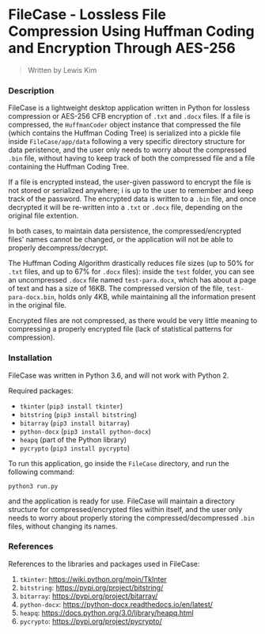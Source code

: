 # FileCase - Lossless File Compression Using Huffman Coding and Encryption Through AES-256
> Written by Lewis Kim

### Description

FileCase is a lightweight desktop application written in Python for lossless compression or AES-256 CFB encryption of ``.txt`` and ``.docx`` files. If a file is compressed, the ``HuffmanCoder`` object instance that compressed the file (which contains the Huffman Coding Tree) is serialized into a pickle file inside ``FileCase/app/data`` following a very specific directory structure for data peristence, and the user only needs to worry about the compressed ``.bin`` file, without having to keep track of both the compressed file and a file containing the Huffman Coding Tree.

If a file is encrypted instead, the user-given password to encrypt the file is not stored or serialized anywhere; i is up to the user to remember and keep track of the password. The encrypted data is written to a ``.bin`` file, and once decrypted it will be re-written into a ``.txt`` or ``.docx`` file, depending on the original file extention.

In both cases, to maintain data persistence, the compressed/encrypted files' names cannot be changed, or the application will not be able to properly decompress/decrypt.

The Huffman Coding Algorithm drastically reduces file sizes (up to 50% for ``.txt`` files, and up to 67% for ``.docx`` files): inside the ``test`` folder, you can see an uncompressed ``.docx`` file named ``test-para.docx``, which has about a page of text and has a size of 16KB. The compressed version of the file, `test-para-docx.bin`, holds only 4KB, while maintaining all the information present in the original file.

Encrypted files are not compressed, as there would be very little meaning to compressing a properly encrypted file (lack of statistical patterns for compression).

### Installation

FileCase was written in Python 3.6, and will not work with Python 2.

Required packages:
- ``tkinter`` (``pip3 install tkinter``)
- ``bitstring`` (``pip3 install bitstring``)
- ``bitarray`` (``pip3 install bitarray``)
- ``python-docx`` (``pip3 install python-docx``)
- ``heapq`` (part of the Python library)
- ``pycrypto`` (``pip3 install pycrypto``)

To run this application, go inside the ``FileCase`` directory, and run the following command:

``python3 run.py``

and the application is ready for use. FileCase will maintain a directory structure for compressed/encrypted files within itself, and the user only needs to worry about properly storing the compressed/decompressed ``.bin`` files, without changing its names.

### References

References to the libraries and packages used in FileCase:

1) ``tkinter``: https://wiki.python.org/moin/TkInter
2) ``bitstring``: https://pypi.org/project/bitstring/
3) ``bitarray``: https://pypi.org/project/bitarray/
4) ``python-docx``: https://python-docx.readthedocs.io/en/latest/
5) ``heapq``: https://docs.python.org/3.0/library/heapq.html
6) ``pycrypto``: https://pypi.org/project/pycrypto/
